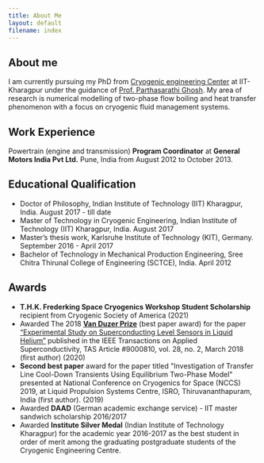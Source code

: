 ```yaml
---
title: About Me
layout: default
filename: index
--- 
```


## About me

I am currently pursuing my PhD from [Cryogenic engineering Center](http://www.iitkgp.ac.in/department/CR) at IIT-Kharagpur under the guidance of [Prof. Parthasarathi Ghosh](http://www.iitkgp.ac.in/department/CR/faculty/cr-psghosh#resp-tab4). My area of research is numerical modelling of two-phase flow boiling and heat transfer phenomenon with a focus on cryogenic fluid management systems.

## Work Experience

Powertrain (engine and transmission) **Program Coordinator** at **General Motors India Pvt Ltd.** Pune, India from August 2012 to October 2013.

## Educational Qualification
* Doctor of Philosophy, Indian Institute of Technology (IIT) Kharagpur, India. August 2017 - till date
* Master of Technology in Cryogenic Engineering, Indian Institute of Technology (IIT) Kharagpur, India. August 2017 
* Master’s thesis work, Karlsruhe Institute of Technology (KIT), Germany. September 2016 - April 2017
* Bachelor of Technology in Mechanical Production Engineering, Sree Chitra Thirunal College of Engineering (SCTCE), India. April 2012

## Awards

* **T.H.K. Frederking Space Cryogenics Workshop Student Scholarship** recipient from Cryogenic Society of America (2021)
* Awarded The 2018 [**Van Duzer Prize**](https://ieeecsc.org/awards/van-duzer-prize-award) (best paper award) for the paper [“Experimental Study on Superconducting Level Sensors in Liquid Helium”](https://ieeecsc.org/awards/van-duzer-prize-award) published in the IEEE Transactions on Applied Superconductivity, TAS Article #9000810, vol. 28, no. 2, March 2018 (first author) (2020)
* **Second best paper** award for the paper titled "Investigation of Transfer Line Cool-Down Transients Using Equilibrium Two-Phase Model" presented at National Conference on Cryogenics for Space (NCCS) 2019, at Liquid Propulsion Systems Centre, ISRO, Thiruvananthapuram, India (first author). (2019)
* Awarded **DAAD** (German academic exchange service) - IIT master sandwich scholarship 2016/2017
* Awarded **Institute Silver Medal** (Indian Institute of Technology Kharagpur) for the academic year 2016-2017 as the best student in order of merit among the graduating postgraduate students of the Cryogenic Engineering Centre.
